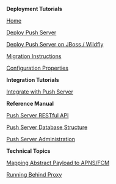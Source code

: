 **Deployment Tutorials**

[Home](./Readme.md)

[Deploy Push Server](./Deploying-Push-Server.md)

[Deploy Push Server on JBoss / Wildfly](./Deploying-Wildfly.md)

[Migration Instructions](./Migration-Instructions.md)

[Configuration Properties](./Configuration-Properties.md)

**Integration Tutorials**

[Integrate with Push Server](./Push-Server-Integration.md)

**Reference Manual**

[Push Server RESTful API](./Push-Server-API.md)

[Push Server Database Structure](./Push-Server-Database.md)

[Push Server Administration](./Push-Server-Administration.md)

**Technical Topics**

[Mapping Abstract Payload to APNS/FCM](./Push-Message-Payload-Mapping.md)

[Running Behind Proxy](./Running-Behind-Proxy.md)
